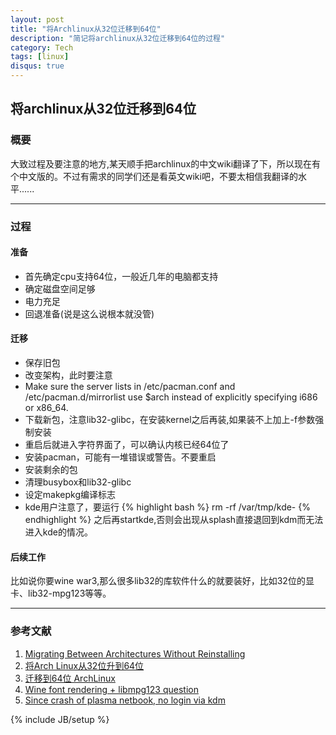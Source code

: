 ```yaml
---
layout: post
title: "将Archlinux从32位迁移到64位"
description: "简记将archlinux从32位迁移到64位的过程"
category: Tech
tags: [linux]
disqus: true
---
```

## 将archlinux从32位迁移到64位 ##
### 概要 ###
大致过程及要注意的地方,某天顺手把archlinux的中文wiki翻译了下，所以现在有个中文版的。不过有需求的同学们还是看英文wiki吧，不要太相信我翻译的水平......
***
### 过程 ###
#### 准备 ####
- 首先确定cpu支持64位，一般近几年的电脑都支持
- 确定磁盘空间足够
- 电力充足
- 回退准备(说是这么说根本就没管)

#### 迁移 ####
- 保存旧包
- 改变架构，此时要注意
-   Make sure the server lists in /etc/pacman.conf and /etc/pacman.d/mirrorlist use $arch instead of explicitly specifying i686 or x86_64.
- 下载新包，注意lib32-glibc，在安装kernel之后再装,如果装不上加上-f参数强制安装
- 重启后就进入字符界面了，可以确认内核已经64位了
- 安装pacman，可能有一堆错误或警告。不要重启
- 安装剩余的包
- 清理busybox和lib32-glibc
- 设定makepkg编译标志
- kde用户注意了，要运行
{% highlight bash %}
rm -rf /var/tmp/kde-<username>
{% endhighlight %}
  之后再startkde,否则会出现从splash直接退回到kdm而无法进入kde的情况。
#### 后续工作 ####
比如说你要wine war3,那么很多lib32的库软件什么的就要装好，比如32位的显卡、lib32-mpg123等等。

***
### 参考文献 ###
1. [Migrating Between Architectures Without Reinstalling](https://wiki.archlinux.org/index.php/Migrating_Between_Architectures_Without_Reinstalling#Change_Pacman_architecture)
2. [将Arch Linux从32位升到64位](http://fancyoung.com/blog/migrating-between-architectures-without-reinstalling/)
3. [迁移到64位 ArchLinux](http://lilydjwg.is-programmer.com/2012/2/23/migrate-to-64bit-archlinux.32230.html)
4. [Wine font rendering + libmpg123 question](https://bbs.archlinux.org/viewtopic.php?id#79549)
5. [Since crash of plasma netbook, no login via kdm](http://forum.kde.org/viewtopic.php?f#17&t#91736)

{% include JB/setup %}
